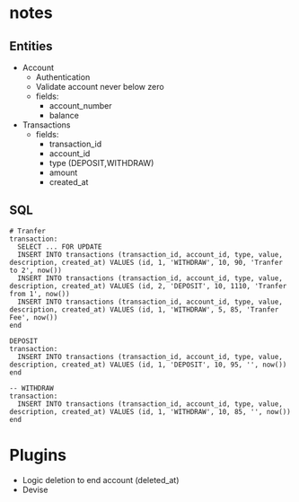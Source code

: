 # notes

## Entities
- Account
  - Authentication
  - Validate account never below zero
  - fields:
    - account_number
    - balance
- Transactions
  - fields:
    - transaction_id
    - account_id
    - type (DEPOSIT,WITHDRAW)
    - amount
    - created_at

## SQL
```
# Tranfer
transaction:
  SELECT ... FOR UPDATE
  INSERT INTO transactions (transaction_id, account_id, type, value, description, created_at) VALUES (id, 1, 'WITHDRAW', 10, 90, 'Tranfer to 2', now())
  INSERT INTO transactions (transaction_id, account_id, type, value, description, created_at) VALUES (id, 2, 'DEPOSIT', 10, 1110, 'Tranfer from 1', now())
  INSERT INTO transactions (transaction_id, account_id, type, value, description, created_at) VALUES (id, 1, 'WITHDRAW', 5, 85, 'Tranfer Fee', now())
end

DEPOSIT
transaction:
  INSERT INTO transactions (transaction_id, account_id, type, value, description, created_at) VALUES (id, 1, 'DEPOSIT', 10, 95, '', now())
end

-- WITHDRAW
transaction:
  INSERT INTO transactions (transaction_id, account_id, type, value, description, created_at) VALUES (id, 1, 'WITHDRAW', 10, 85, '', now())
end
```

# Plugins
- Logic deletion to end account (deleted_at)
- Devise
